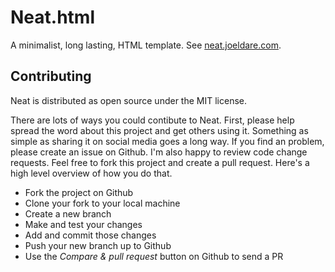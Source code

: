 # Neat.html

A minimalist, long lasting, HTML template. See [neat.joeldare.com](https://neat.joeldare.com).

## Contributing

Neat is distributed as open source under the MIT license. 

There are lots of ways you could contibute to Neat. First, please help spread the word about this project and get others using it. Something as simple as sharing it on social media goes a long way. If you find an problem, please create an issue on Github. I'm also happy to review code change requests. Feel free to fork this project and create a pull request. Here's a high level overview of how you do that.

* Fork the project on Github
* Clone your fork to your local machine
* Create a new branch
* Make and test your changes
* Add and commit those changes
* Push your new branch up to Github
* Use the *Compare & pull request* button on Github to send a PR
